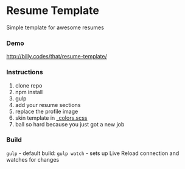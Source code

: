 Resume Template
=====

Simple template for awesome resumes

### Demo
http://billy.codes/that/resume-template/

### Instructions
1. clone repo
2. npm install
3. gulp
4. add your resume sections
5. replace the profile image
6. skin template in [_colors.scss](https://github.com/wcsete/resume-template/blob/master/src/scss/settings/_colors.scss)
7. ball so hard because you just got a new job


### Build
`gulp` - default build:
`gulp watch` - sets up Live Reload connection and watches for changes
